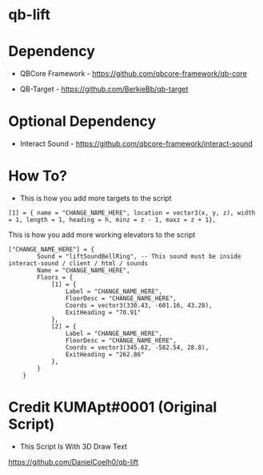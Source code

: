 # qb-lift

# Dependency

- QBCore Framework - https://github.com/qbcore-framework/qb-core

- QB-Target - https://github.com/BerkieBb/qb-target

# Optional Dependency

- Interact Sound - https://github.com/qbcore-framework/interact-sound

# How To?

- This is how you add more targets to the script

```
[1] = { name = "CHANGE_NAME_HERE", location = vector3(x, y, z), width = 1, length = 1, heading = h, minz = z - 1, maxz = z + 1},
```

This is how you add more working elevators to the script

```
["CHANGE_NAME_HERE"] = {
        Sound = "liftSoundBellRing", -- This sound must be inside interact-sound / client / html / sounds
        Name = "CHANGE_NAME_HERE",
        Floors = {
            [1] = {
                Label = "CHANGE_NAME_HERE",
                FloorDesc = "CHANGE_NAME_HERE",
                Coords = vector3(330.43, -601.16, 43.28),
                ExitHeading = "70.91"
            },
            [2] = {
                Label = "CHANGE_NAME_HERE",
                FloorDesc = "CHANGE_NAME_HERE",
                Coords = vector3(345.62, -582.54, 28.8),
                ExitHeading = "262.86"
            },
        }
    }
```

# Credit KUMApt#0001 (Original Script)

- This Script Is With 3D Draw Text

https://github.com/DanielCoelh0/qb-lift